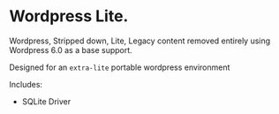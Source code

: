 # Wordpress Lite.

Wordpress, Stripped down, Lite, Legacy content removed entirely using Wordpress 6.0 as a base support.

Designed for an `extra-lite` portable wordpress environment

Includes:
- SQLite Driver